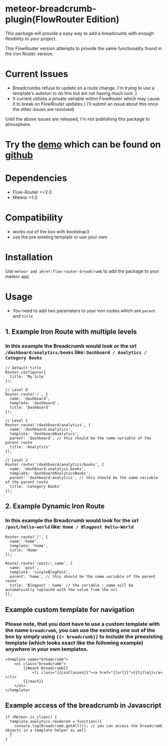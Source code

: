 meteor-breadcrumb-plugin(FlowRouter Edition)
========================

This package will provide a easy way to add a breadcrumb with enough flexibility to your project.

This FlowRouter version attempts to provide the same functionality found in the Iron Router version.

# Current Issues

* Breadcrumbs refuse to update on a route change. I'm trying to use a template's autorun to do this but am not having much luck :)
* It current utilizes a private variable within FlowRouter which may cause it to break on FlowRouter updates.( I'll submit an issue about this once the other issues are resolved)

Until the above issues are released, i'm not publishing this package to atmosphere.

# Try the [demo](http://meteor-breadcrumb-plugin-basic-example.meteor.com) which can be found on [github](https://github.com/monbro/meteor-breadcrumb-plugin/tree/master/examples/basic)

# Dependencies

* Flow-Router >=2.0
* Meteor >1.0

# Compatibility

* works out of the box with bootstrap3
* use the pre existing template or use your own

# Installation

Use `meteor add ahref:flow-router-breadcrumb` to add the package to your meteor app

# Usage

* You need to add two parameters to your iron routes which are `parent` and `title`

## 1. Example Iron Route with multiple levels

### In this example the Breadcrumb would look or the url `/dashboard/analytics/books` like: `Dashboard / Analytics / Category Books`

```
// Default title
Router.configure({
  title: 'My Site'
});

// Level 0
Router.route('/', {
  name: 'dashboard',
  template: 'dashboard',
  title: 'Dashboard'
});

// Level 1
Router.route('/dashboard/analytics', {
  name: 'dashboard.analytics',
  template: 'dashboardAnalytics',
  parent: 'dashboard', // this should be the name variable of the parent route
  title: 'Analytics'
});

// Level 2
Router.route('/dashboard/analytics/books', {
  name: 'dashboard.analytics.books',
  template: 'dashboardAnalyticsBooks',
  parent: 'dashboard.analytics', // this should be the name variable of the parent route
  title: 'Category Books'
});
```

## 2. Example Dynamic Iron Route

### In this example the Breadcrumb would look for the url `/post/hello-world` like: `Home / Blogpost Hello-World`

```
Router.route('/', {
  name: 'home',
  template: 'home',
  title: 'Home'
});

Router.route('/post/:_name', {
  name: 'post',
  template: 'singleBlogPost',
  parent: 'home', // this should be the name variable of the parent route
  title: 'Blogpost :_name' // the variable :_name will be automatically replaced with the value from the url
});
```

## Example custom template for navigation

### Please note, that you dont have to use a custom template with the name `breadcrumb`, you can use the existing one out of the box by simply using `{{> breadcrumb}}` to include the preexisting template (which looks exact like the following example) anywhere in your own templates.

```
<template name="breadcrumb">
    <ol class="breadcrumb">
        {{#each Breadcrumb}}
            <li class="{{cssClasses}}"><a href="{{url}}">{{title}}</a></li>
        {{/each}}
    </ol>
</template>
```

## Example access of the breadcrumb in Javascript

```
if (Meteor.is_client) {
  Template.analytics.rendered = function(){
    console.log(Breadcrumb.getAll()); // you can access the breadcrumb objects in a template helper as well
  }
}
```
